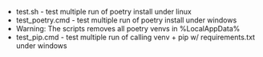 
* test.sh - test multiple run of poetry install under linux
* test_poetry.cmd - test multiple run of poetry install under windows
*    Warning: The scripts removes all poetry venvs in %LocalAppData%
* test_pip.cmd - test multiple run of calling venv + pip w/ requirements.txt under windows
